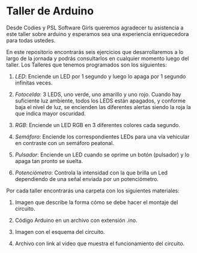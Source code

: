 # Taller de Arduino


Desde Codies y PSL Software Girls queremos agradecer tu asistencia a este taller sobre arduino y esperamos sea una experiencia enriquecedora para todas ustedes. 

En este repositorio encontrarás seis ejercicios que desarrollaremos a lo largo de la jornada y podrás consultarlos en cualquier momento luego del taller. Los Talleres que tenemos programados son los siguientes:

1. _LED_: Enciende un LED por 1 segundo y luego lo apaga por 1 segundo infinitas veces.

2. _Fotocelda_: 3 LEDS, uno verde, uno amarillo y uno rojo. Cuando hay suficiente luz ambiente, todos los LEDS están apagados, y conforme baja el nivel de luz, se encienden las diferentes alertas siendo la roja la que indica mayor oscuridad.

3. _RGB_: Enciende un LED RGB en 3 diferentes colores cada segundo.

4. _Semáforo_: Enciende los correspondientes LEDs para una vía vehicular en contraste con un semáforo peatonal.
5. _Pulsador_: Enciende un LED cuando se oprime un botón (pulsador) y lo apaga tan pronto se suelta.

6. _Potenciómetro_: Controla la intensidad con la que brilla un Led dependiendo de una señal enviada por un potenciómetro.

Por cada taller encontrarás una carpeta con los siguientes materiales:

1. Imagen  que describe la forma cómo se debe hacer el montaje del  circuito.

2. Código Arduino en un  archivo con  extensión .ino.

3. Imagen con el esquema del circuito.

4. Archivo con link al video que muestra el funcionamiento del circuito.

